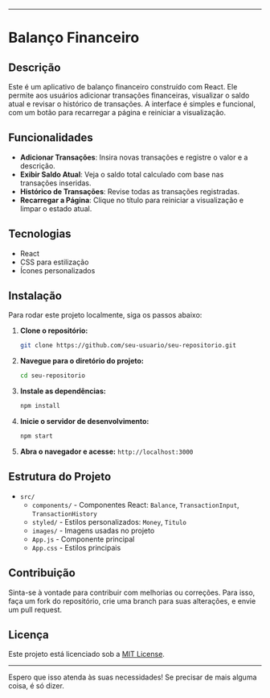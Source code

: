 
---

# Balanço Financeiro

## Descrição

Este é um aplicativo de balanço financeiro construído com React. Ele permite aos usuários adicionar transações financeiras, visualizar o saldo atual e revisar o histórico de transações. A interface é simples e funcional, com um botão para recarregar a página e reiniciar a visualização.

## Funcionalidades

- **Adicionar Transações**: Insira novas transações e registre o valor e a descrição.
- **Exibir Saldo Atual**: Veja o saldo total calculado com base nas transações inseridas.
- **Histórico de Transações**: Revise todas as transações registradas.
- **Recarregar a Página**: Clique no título para reiniciar a visualização e limpar o estado atual.

## Tecnologias

- React
- CSS para estilização
- Ícones personalizados

## Instalação

Para rodar este projeto localmente, siga os passos abaixo:

1. **Clone o repositório:**

   ```bash
   git clone https://github.com/seu-usuario/seu-repositorio.git
   ```

2. **Navegue para o diretório do projeto:**

   ```bash
   cd seu-repositorio
   ```

3. **Instale as dependências:**

   ```bash
   npm install
   ```

4. **Inicie o servidor de desenvolvimento:**

   ```bash
   npm start
   ```

5. **Abra o navegador e acesse:** `http://localhost:3000`

## Estrutura do Projeto

- `src/`
  - `components/` - Componentes React: `Balance`, `TransactionInput`, `TransactionHistory`
  - `styled/` - Estilos personalizados: `Money`, `Titulo`
  - `images/` - Imagens usadas no projeto
  - `App.js` - Componente principal
  - `App.css` - Estilos principais

## Contribuição

Sinta-se à vontade para contribuir com melhorias ou correções. Para isso, faça um fork do repositório, crie uma branch para suas alterações, e envie um pull request.

## Licença

Este projeto está licenciado sob a [MIT License](LICENSE).

---

Espero que isso atenda às suas necessidades! Se precisar de mais alguma coisa, é só dizer.

